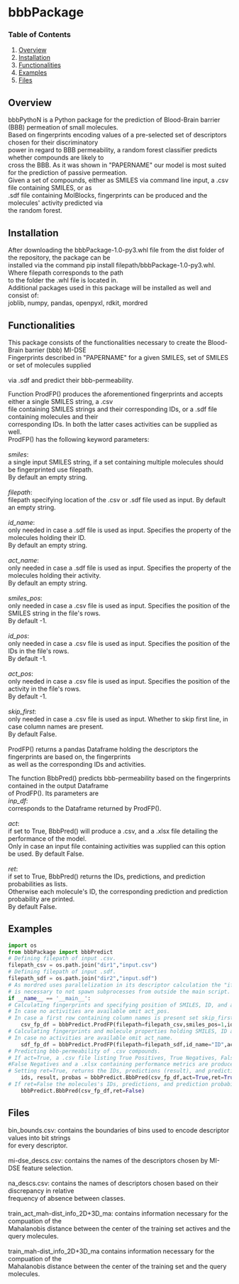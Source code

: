 
# bbbPackage

### Table of Contents

1. [Overview](#overview)
2. [Installation](#installation)
2. [Functionalities](#functionalities)
3. [Examples](#examples)
4. [Files](#files)

## Overview <a name="overview"></a>
bbbPythoN is a Python package for the prediction of Blood-Brain barrier (BBB) permeation of small molecules.<br/>
Based on fingerprints encoding values of a pre-selected set of descriptors chosen for their discriminatory <br/>
power in regard to BBB permeability, a random forest classifier predicts whether compounds are likely to <br/>
cross the BBB. As it was shown in "PAPERNAME" our model is most suited for the prediction of passive permeation.<br/>
Given a set of compounds, either as SMILES via command line input, a .csv file containing SMILES, or as <br/>
.sdf file containing MolBlocks, fingerprints can be produced and the molecules' activity predicted via<br/>
the random forest.<br/>

## Installation <a name="installation"></a>
After downloading the bbbPackage-1.0-py3.whl file from the dist folder of the repository, the package can be<br/>
installed via the command pip install filepath/bbbPackage-1.0-py3.whl. Where filepath corresponds to the path <br/>
to the folder the .whl file is located in.<br/>
Additional packages used in this package will be installed as well and consist of: <br/> 
joblib, numpy, pandas, openpyxl, rdkit, mordred <br/>

## Functionalities <a name="Functionalities"></a>
This package consists of the functionalities necessary to create the Blood-Brain barrier (bbb) MI-DSE<br/> 
Fingerprints described in "PAPERNAME" for a given SMILES, set of SMILES or set of molecules supplied<br/>  
via .sdf and predict their bbb-permeability.<br/>

Function ProdFP() produces the aforementioned fingerprints and accepts either a single SMILES string, a .csv<br/> 
file containing SMILES strings and their corresponding IDs, or a .sdf file containing molecules and their<br/>
corresponding IDs. In both the latter cases activities can be supplied as well.<br/>
ProdFP() has the following keyword parameters:<br/> 
\
*smiles*:<br/> 
a single input SMILES string, if a set containing multiple molecules should be fingerprinted use filepath.<br/> 
By default an empty string.<br/>
\
*filepath*:<br/>
filepath specifying location of the .csv or .sdf file used as input. By default an empty string.<br/> 
\
*id_name*:<br/>
only needed in case a .sdf file is used as input. Specifies the property of the molecules holding their ID.<br/>
By default an empty string.<br/>
\
*act_name*:<br/>
only needed in case a .sdf file is used as input. Specifies the property of the molecules holding their activity.<br/>
By default an empty string.<br/> 
\
*smiles_pos*:<br/>
only needed in case a .csv file is used as input. Specifies the position of the SMILES string in the file's rows.<br/>
By default -1.<br/> 
\
*id_pos*:<br/>
only needed in case a .csv file is used as input. Specifies the position of the IDs in the file's rows.<br/>
By default -1.<br/> 
\
*act_pos*:<br/>
only needed in case a .csv file is used as input. Specifies the position of the activity in the file's rows.<br/>
By default -1.<br/> 
\
*skip_first*:<br/>
only needed in case a .csv file is used as input. Whether to skip first line, in case column names are present.<br/>
By default False.<br/>
\
ProdFP() returns a pandas Dataframe holding the descriptors the fingerprints are based on, the fingerprints<br/>
as well as the corresponding IDs and activities.<br/>

The function BbbPred() predicts bbb-permeability based on the fingerprints contained in the output Dataframe<br/>
of ProdFP(). Its parameters are<br/>
*inp_df*:<br/>
corresponds to the Dataframe returned by ProdFP().<br/>
\
*act*:<br/>
if set to True, BbbPred() will produce a .csv, and a .xlsx file detailing the performance of the model.<br/>
Only in case an input file containing activities was supplied can this option be used. By default False.<br/>
\
*ret*:<br/>
if set to True, BbbPred() returns the IDs, predictions, and prediction probabilities as lists.<br/>
Otherwise each molecule's ID, the corresponding prediction and prediction probability are printed.<br/>
By default False.<br/>
## Examples <a name="Examples"></a>
```python
import os
from bbbPackage import bbbPredict
# Defining filepath of input .csv. 
filepath_csv = os.path.join("dir1","input.csv")
# Defining filepath of input .sdf.
filepath_sdf = os.path.join("dir2","input.sdf")
# As mordred uses parallelization in its descriptor calculation the "if __name__ == '__main__':" statement
# is necessary to not spawn subprocesses from outside the main script.
if __name__ == '__main__':
# Calculating fingerprints and specifying position of SMILES, ID, and activity in .csv rows.
# In case no activities are available omit act_pos. 
# In case a first row containing column names is present set skip_first=True.
	csv_fp_df = bbbPredict.ProdFP(filepath=filepath_csv,smiles_pos=1,id_pos=0,act_pos= 2,skip_first=False)
# Calculating fingerprints and molecule properties holding SMILES, ID and activity in .sdf file.
# In case no activities are available omit act_name.
	sdf_fp_df = bbbPredict.ProdFP(filepath=filepath_sdf,id_name="ID",act_name="Act")
# Predicting bbb-permeability of .csv compounds. 
# If act=True, a .csv file listing True Positives, True Negatives, False Positives, and 
#False Negatives and a .xlsx containing performance metrics are produced.
# Setting ret=True, returns the IDs, predictions (result), and prediction probabilities (probas).
	ids, result, probas = bbbPredict.BbbPred(csv_fp_df,act=True,ret=True)
# If ret=False the molecules's IDs, predictions, and prediction probabilities are printed.
	bbbPredict.BbbPred(csv_fp_df,ret=False)
```
## Files <a name="Files"></a>

bin_bounds.csv: contains the boundaries of bins used to encode descriptor values into bit strings<br/>
for every descriptor.<br/>
\
mi-dse_descs.csv: contains the names of the descriptors chosen by MI-DSE feature selection.<br/>
\
na_descs.csv: contains the names of descriptors chosen based on their discrepancy in relative<br/> 
frequency of absence between classes.<br/>
\
train\_act\_mah-dist\_info\_2D+3D\_ma: contains information necessary for the compuation of the<br/> 
Mahalanobis distance between the center of the training set actives and the query molecules.<br/> 
\
train_mah-dist_info_2D+3D_ma contains information necessary for the compuation of the<br/> 
Mahalanobis distance between the center of the training set and the query molecules.<br/> 


















































